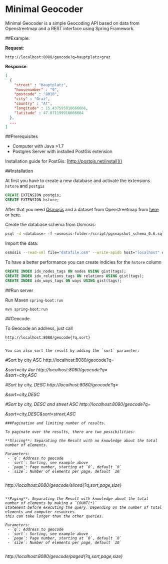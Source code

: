# Minimal Geocoder
Minimal Geocoder is a simple Geocoding API based on data from Openstreetmap and a REST interface using Spring Framework.

##Example:

**Request**:

```
http://localhost:8080/geocode?q=hauptplatz+graz
```

**Response**:

```json
[
  {
    "street" : "Hauptplatz",
    "housenumber" : "9",
    "postcode" : "8010",
    "city" : "Graz",
    "country" : "AT",
    "longitude" : 15.437595916666666,
    "latitude" : 47.071199916666664
  },
  ...
]
```

##Prerequisites
 - Computer with Java >1.7
 - Postgres Server with installed PostGis extension
 
Installation guide for PostGis: [http://postgis.net/install]()

##Installation

At first you have to create a new database and activate the extensions `hstore` and `postgis`

```sql
CREATE EXTENSION postgis;  
CREATE EXTENSION hstore;  
```

After that you need [Osmosis](http://wiki.openstreetmap.org/wiki/Osmosis) and a dataset from Openstreetmap from [here](http://wiki.openstreetmap.org/wiki/Downloading_data)
or [here](http://download.geofabrik.de/).

Create the database schema from Osmosis:

```bash
psql -d <database> -f <osmosis-folder>/script/pgsnapshot_schema_0.6.sql
```

Import the data:

```bash
osmosis --read-xml file="datafile.osm" --write-apidb host="localhost" database="<dbname>" user="<dbuser>" password="<dbpassword>"  
```

To have a better performance you can create indicies for the `hstore` column

```sql
CREATE INDEX idx_nodes_tags ON nodes USING gist(tags);  
CREATE INDEX idx_relations_tags ON relations USING gist(tags);  
CREATE INDEX idx_ways_tags ON ways USING gist(tags);  
```

##Run server

Run Maven `spring-boot:run`

```bash
mvn spring-boot:run
```

##Geocode

To Geocode an address, just call

````
http://localhost:8080/geocode{?q,sort}
```

You can also sort the result by adding the `sort` parameter:

````
#Sort by city ASC
http://localhost:8080/geocode?q=<address>&sort=city
#or
http://localhost:8080/geocode?q=<address>&sort=city,ASC

#Sort by city, DESC
http://localhost:8080/geocode?q=<address>&sort=city,DESC

#Sort by city, DESC and street ASC
http://localhost:8080/geocode?q=<address>&sort=city,DESC&sort=street,ASC
```
###Pagination and limiting number of results.

To paginate over the results, there are two possibilities:

**Slicing**: Separating the Result with no knowledge about the total number of elements.

Parameters:
 - `q`: Address to geocode
 - `sort`: Sorting, see example above
 - `page`: Page number, starting at `0`, default `0`
 - `size`: Number of elements per page, default `10`
 
```
http://localhost:8080/geocode/sliced{?q,sort,page,size}
```

**Paging**: Separating the Result with knowledge about the total number of elements by making a `COUNT(*)` 
statement before executing the query. Depending on the number of total elements and computer resources
this can take longer than the other queries.

Parameters:
 - `q`: Address to geocode
 - `sort`: Sorting, see example above
 - `page`: Page number, starting at `0`, default `0`
 - `size`: Number of elements per page, default `10`
 
```
http://localhost:8080/geocode/paged{?q,sort,page,size}
```

